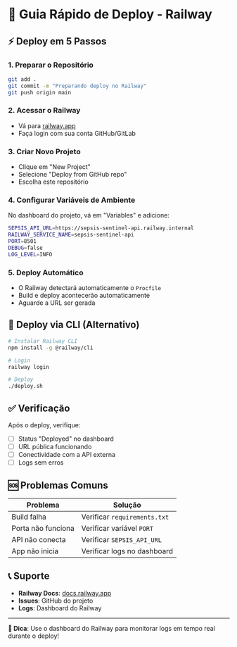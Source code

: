 # 🚀 Guia Rápido de Deploy - Railway

## ⚡ Deploy em 5 Passos

### 1. **Preparar o Repositório**
```bash
git add .
git commit -m "Preparando deploy no Railway"
git push origin main
```

### 2. **Acessar o Railway**
- Vá para [railway.app](https://railway.app)
- Faça login com sua conta GitHub/GitLab

### 3. **Criar Novo Projeto**
- Clique em "New Project"
- Selecione "Deploy from GitHub repo"
- Escolha este repositório

### 4. **Configurar Variáveis de Ambiente**
No dashboard do projeto, vá em "Variables" e adicione:

```bash
SEPSIS_API_URL=https://sepsis-sentinel-api.railway.internal
RAILWAY_SERVICE_NAME=sepsis-sentinel-api
PORT=8501
DEBUG=false
LOG_LEVEL=INFO
```

### 5. **Deploy Automático**
- O Railway detectará automaticamente o `Procfile`
- Build e deploy acontecerão automaticamente
- Aguarde a URL ser gerada

## 🔧 Deploy via CLI (Alternativo)

```bash
# Instalar Railway CLI
npm install -g @railway/cli

# Login
railway login

# Deploy
./deploy.sh
```

## ✅ Verificação

Após o deploy, verifique:
- [ ] Status "Deployed" no dashboard
- [ ] URL pública funcionando
- [ ] Conectividade com a API externa
- [ ] Logs sem erros

## 🆘 Problemas Comuns

| Problema | Solução |
|----------|---------|
| Build falha | Verificar `requirements.txt` |
| Porta não funciona | Verificar variável `PORT` |
| API não conecta | Verificar `SEPSIS_API_URL` |
| App não inicia | Verificar logs no dashboard |

## 📞 Suporte

- **Railway Docs**: [docs.railway.app](https://docs.railway.app)
- **Issues**: GitHub do projeto
- **Logs**: Dashboard do Railway

---

**🎯 Dica**: Use o dashboard do Railway para monitorar logs em tempo real durante o deploy!
